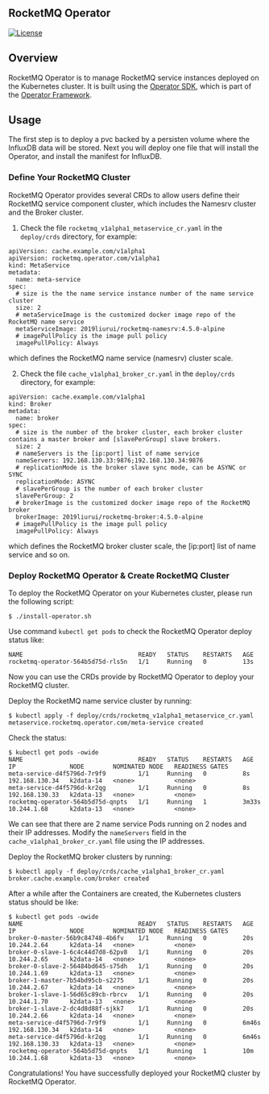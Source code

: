 ## RocketMQ Operator
[![License](https://img.shields.io/badge/license-Apache%202-4EB1BA.svg)](https://www.apache.org/licenses/LICENSE-2.0.html)

## Overview

RocketMQ Operator is  to manage RocketMQ service instances deployed on the Kubernetes cluster.
It is built using the [Operator SDK](https://github.com/operator-framework/operator-sdk), which is part of the [Operator Framework](https://github.com/operator-framework/).

## Usage

The first step is to deploy a pvc backed by a persisten volume where the InfluxDB data will be stored. Next you will deploy one file that will install the Operator, and install the manifest for InfluxDB.

### Define Your RocketMQ Cluster

RocketMQ Operator provides several CRDs to allow users define their RocketMQ service component cluster, which includes the Namesrv cluster and the Broker cluster.

1. Check the file ```rocketmq_v1alpha1_metaservice_cr.yaml``` in the ```deploy/crds``` directory, for example:
```
apiVersion: cache.example.com/v1alpha1
apiVersion: rocketmq.operator.com/v1alpha1
kind: MetaService
metadata:
  name: meta-service
spec:
  # size is the the name service instance number of the name service cluster
  size: 2
  # metaServiceImage is the customized docker image repo of the RocketMQ name service
  metaServiceImage: 2019liurui/rocketmq-namesrv:4.5.0-alpine
  # imagePullPolicy is the image pull policy
  imagePullPolicy: Always
```

which defines the RocketMQ name service (namesrv) cluster scale.

2. Check the file ```cache_v1alpha1_broker_cr.yaml``` in the ```deploy/crds``` directory, for example:
```
apiVersion: cache.example.com/v1alpha1
kind: Broker
metadata:
  name: broker
spec:
  # size is the number of the broker cluster, each broker cluster contains a master broker and [slavePerGroup] slave brokers.
  size: 2
  # nameServers is the [ip:port] list of name service
  nameServers: 192.168.130.33:9876;192.168.130.34:9876
  # replicationMode is the broker slave sync mode, can be ASYNC or SYNC
  replicationMode: ASYNC
  # slavePerGroup is the number of each broker cluster
  slavePerGroup: 2
  # brokerImage is the customized docker image repo of the RocketMQ broker
  brokerImage: 2019liurui/rocketmq-broker:4.5.0-alpine
  # imagePullPolicy is the image pull policy
  imagePullPolicy: Always
``` 
which defines the RocketMQ broker cluster scale, the [ip:port] list of name service and so on.

### Deploy RocketMQ Operator & Create RocketMQ Cluster

To deploy the RocketMQ Operator on your Kubernetes cluster, please run the following script:

```
$ ./install-operator.sh
```

Use command ```kubectl get pods``` to check the RocketMQ Operator deploy status like:

```
NAME                                READY   STATUS    RESTARTS   AGE
rocketmq-operator-564b5d75d-rls5n   1/1     Running   0          13s
```
Now you can use the CRDs provide by RocketMQ Operator to deploy your RocketMQ cluster.
 
Deploy the RocketMQ name service cluster by running:

``` 
$ kubectl apply -f deploy/crds/rocketmq_v1alpha1_metaservice_cr.yaml 
metaservice.rocketmq.operator.com/meta-service created
```

Check the status:

```
$ kubectl get pods -owide
NAME                                READY   STATUS    RESTARTS   AGE     IP               NODE        NOMINATED NODE   READINESS GATES
meta-service-d4f5796d-7r9f9         1/1     Running   0          8s      192.168.130.34   k2data-14   <none>           <none>
meta-service-d4f5796d-kr2qg         1/1     Running   0          8s      192.168.130.33   k2data-13   <none>           <none>
rocketmq-operator-564b5d75d-qnpts   1/1     Running   1          3m33s   10.244.1.68      k2data-13   <none>           <none>
```

We can see that there are 2 name service Pods running on 2 nodes and their IP addresses. Modify the ```nameServers``` field in the ```cache_v1alpha1_broker_cr.yaml``` file using the IP addresses.

Deploy the RocketMQ broker clusters by running:
```
$ kubectl apply -f deploy/crds/cache_v1alpha1_broker_cr.yaml 
broker.cache.example.com/broker created 
```

After a while after the Containers are created, the Kubernetes clusters status should be like:

``` 
$ kubectl get pods -owide
NAME                                READY   STATUS    RESTARTS   AGE     IP               NODE        NOMINATED NODE   READINESS GATES
broker-0-master-56b9c84748-4b6fv    1/1     Running   0          20s     10.244.2.64      k2data-14   <none>           <none>
broker-0-slave-1-6c4c44d7d8-62pv8   1/1     Running   0          20s     10.244.2.65      k2data-14   <none>           <none>
broker-0-slave-2-56484bd645-s75dh   1/1     Running   0          20s     10.244.1.69      k2data-13   <none>           <none>
broker-1-master-7b54bd95cb-s2275    1/1     Running   0          20s     10.244.2.67      k2data-14   <none>           <none>
broker-1-slave-1-56d65c89cb-rbrcv   1/1     Running   0          20s     10.244.1.70      k2data-13   <none>           <none>
broker-1-slave-2-dc4d8d88f-sjkk7    1/1     Running   0          20s     10.244.2.66      k2data-14   <none>           <none>
meta-service-d4f5796d-7r9f9         1/1     Running   0          6m46s   192.168.130.34   k2data-14   <none>           <none>
meta-service-d4f5796d-kr2qg         1/1     Running   0          6m46s   192.168.130.33   k2data-13   <none>           <none>
rocketmq-operator-564b5d75d-qnpts   1/1     Running   1          10m     10.244.1.68      k2data-13   <none>           <none>
```

Congratulations! You have successfully deployed your RocketMQ cluster by RocketMQ Operator.